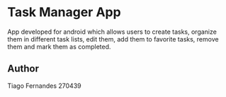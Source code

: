# Task Manager App

App developed for android which allows users to create tasks, organize them in different task lists, edit them, add them to favorite tasks, remove them and mark them as completed.

## Author
Tiago Fernandes 270439